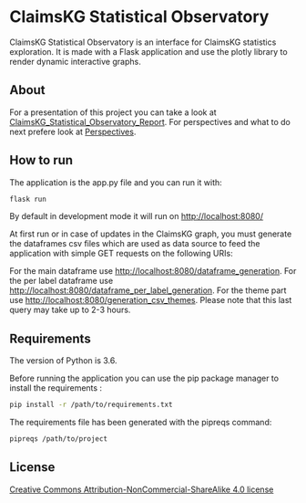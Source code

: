 # ClaimsKG Statistical Observatory

ClaimsKG Statistical Observatory is an interface for ClaimsKG statistics exploration. It is made with a Flask application and use the plotly library to render dynamic interactive graphs.

## About

For a presentation of this project you can take a look at [ClaimsKG_Statistical_Observatory_Report](https://github.com/claimskg/claimskg-statistical-observatory/blob/master/ClaimsKG_Statistical_Observatory_Report.pdf). For perspectives and what to do next prefere look at [Perspectives](https://github.com/claimskg/claimskg-statistical-observatory/blob/master/Perspectives.pdf). 


## How to run

The application is the app.py file and you can run it with:

```python
flask run
```
By default in development mode it will run on [http://localhost:8080/](http://localhost:8080/dataframe_generation)

At first run or in case of updates in the ClaimsKG graph, you must generate the dataframes csv files which are used as data source to feed the application with simple GET requests on the following URIs:

For the main dataframe use [http://localhost:8080/dataframe_generation](http://localhost:8080/dataframe_generation).
For the per label dataframe use [http://localhost:8080/dataframe_per_label_generation](http://localhost:8080/dataframe_per_label_generation).
For the theme part use [http://localhost:8080/generation_csv_themes](http://localhost:8080/generation_csv_themes). Please note that this last query may take up to 2-3 hours.  

## Requirements
The version of Python is 3.6.

Before running the application you can use the pip package manager to install the requirements :

```bash
pip install -r /path/to/requirements.txt
```
The requirements file has been generated with the pipreqs command:

```bash
pipreqs /path/to/project
```



## License
[Creative Commons Attribution-NonCommercial-ShareAlike 4.0 license](https://creativecommons.org/licenses/by-nc-sa/4.0/)
